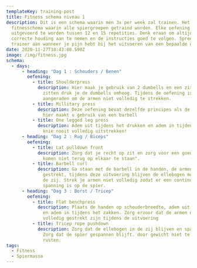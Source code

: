 ```yaml
---
templateKey: training-post
title: Fitness schema niveau 1
description: Dit is een schema waarin men 3x per week zal trainen. Het is een
  fitnesschema waarin alle spiergroepen getraind worden. Elke oefening dient 5x
  uitgevoerd te worden tussen 12 en 15 repetities. Denk eraan om altijd een
  correcte houding aan te nemen en de instructies goed te volgen. Spreek een
  trainer aan wanneer je pijn hebt bij het uitvoeren van een bepaalde oefening.
date: 2020-11-27T18:43:08.590Z
image: /img/fitness.jpg
schema:
  - days:
      - heading: "Dag 1 : Schouders / Benen"
        oefening:
          - title: Shoulderpress
            description: Hier maak je gebruik van 2 dumbells en een zitbankje, bij het
              zitten druk je de dumbells omhoog. Tijdens de oefening is het
              aangeraden om de armen niet volledig te strekken.
          - title: Millitary press
            description: Deze oefening bevat dezelfde principes als de shoulderpress. Maar
              hier maakt u gebruik van een barbell
          - title: One legged leg press
            description: Adem uit tijdens het drukken en adem in tijdens het terugkomen, uw
              knie nooit volledig uitstrekken!
      - heading: "Dag 2 : Rug / Biceps"
        oefening:
          - title: Lat pulldown front
            description: Zorg dat je recht op zit en zorg voor een goede stretch "gewichten
              komen niet terug op elkaar te staan".
          - title: Barbell curl
            description: Ga staan met de barbell in de handen, de armen zij net niet
              gestrekt, tijdens deze uitvoering blijven de ellebogen mooi langs
              de zij. Strek je armen niet volledig zodat er een continue
              spanning is op de spier.
      - heading: "Dag 3 : Borst / Tricep"
        oefening:
          - title: Flat benchpress
            description: Plaats de handen op schouderbreedte, adem uit tijdens het drukken
              en adem in tijdens het zakken. Zorg ervoor dat de armen niet
              volledig gestrekt zijn tijdens de uitvoering
          - title: Tricep rope pushdown
            description: Zorg dat de ellebogen in de zij blijven en span de buikspieren aan.
              Zorg dat de spier gespannen blijft. door gewicht niet te laten
              rusten.
tags:
  - Fitness
  - Spiermassa
---
```

